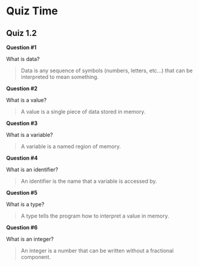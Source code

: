 # Quiz Time

## Quiz 1.2

**Question #1**

What is data?

> Data is any sequence of symbols (numbers, letters, etc…) that can be interpreted to mean something.

**Question #2**

What is a value?

> A value is a single piece of data stored in memory.

**Question #3**

What is a variable?

> A variable is a named region of memory.

**Question #4**

What is an identifier?

> An identifier is the name that a variable is accessed by.

**Question #5**

What is a type?

> A type tells the program how to interpret a value in memory.

**Question #6**

What is an integer?

> An integer is a number that can be written without a fractional component.

